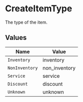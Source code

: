 # CreateItemType

The type of the item.


## Values

| Name           | Value          |
| -------------- | -------------- |
| `Inventory`    | inventory      |
| `NonInventory` | non_inventory  |
| `Service`      | service        |
| `Discount`     | discount       |
| `Unknown`      | unknown        |